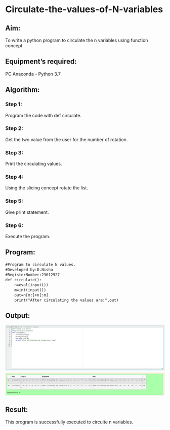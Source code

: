 # Circulate-the-values-of-N-variables
## Aim:
To write a python program to circulate the n variables using function concept
## Equipment’s required:
PC
Anaconda - Python 3.7
## Algorithm: 
### Step 1:
Program the code with def circulate.
### Step 2: 
Get the two value from the user for the number of rotation.
### Step 3: 
Print the circulating values.
### Step 4: 
Using the slicing concept rotate the list.
### Step 5: 
Give print statement.
### Step 6: 
Execute the program.
## Program:
```
#Program to circulate N values.
#Developed by:D.Nisha
#RegisterNumber:23012927
def circulate():
    n=eval(input())
    m=int(input())
    out=n[m:]+n[:m]
    print("After circulating the values are:",out)
```  


## Output:
![Alt text](nvar.png)

## Result:
This program is successfully executed to circulte n variables.